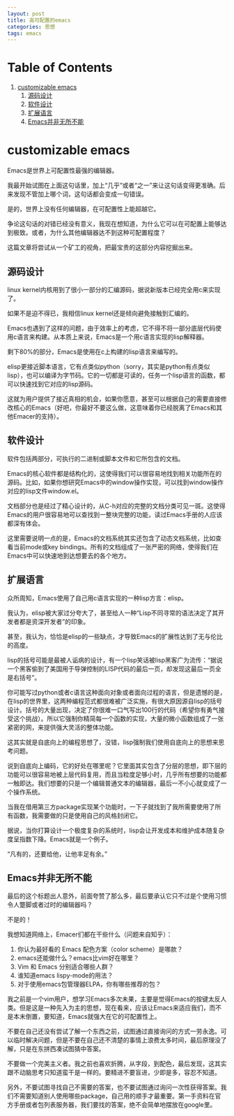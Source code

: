 ```yaml
---
layout: post
title: 高可配置的emacs
categories: 思想
tags: emacs
---
```


# Table of Contents

1.  [customizable emacs](#org29724c1)
    1.  [源码设计](#org68391dc)
    2.  [软件设计](#org1875486)
    3.  [扩展语言](#org92ffea4)
    4.  [Emacs并非无所不能](#org8490bc4)


<a id="org29724c1"></a>

# customizable emacs

Emacs是世界上可配置性最强的编辑器。

我最开始试图在上面这句话里，加上“几乎”或者“之一”来让这句话变得更准确。后来发现不管加上哪个词，这句话都会变成一句错误。

是的，世界上没有任何编辑器，在可配置性上能超越它。

争论这句话的对错已经没有意义，我现在想知道，为什么它可以在可配置上能够达到极致。或者，为什么其他编辑器达不到这种可配置程度？

这篇文章将尝试从一个矿工的视角，把最宝贵的这部分内容挖掘出来。


<a id="org68391dc"></a>

## 源码设计

linux kernel内核用到了很小一部分的汇编源码，据说新版本已经完全用c来实现了。

如果不是迫不得已，我相信linux kernel还是倾向避免接触到汇编的。

Emacs也遇到了这样的问题，由于效率上的考虑，它不得不将一部分底层代码使用c语言来构建。从本质上来说，Emacs是一个用c语言实现的lisp解释器。

剩下80%的部分，Emacs是使用在c上构建的lisp语言来编写的。

elisp更接近脚本语言，它有点类似python（sorry，其实是python有点类似lisp），也可以编译为字节码。它的一切都是可读的，任务一个lisp语言的函数，都可以快速找到它对应的lisp源码。

这就为用户提供了接近真相的机会，如果你愿意，甚至可以根据自己的需要直接修改核心的Emacs（好吧，你最好不要这么做，这意味着你已经脱离了Emacs和其他Emacer的支持）。


<a id="org1875486"></a>

## 软件设计

软件包括两部分，可执行的二进制或脚本文件和它所包含的文档。

Emacs的核心软件都是结构化的，这使得我们可以很容易地找到相关功能所在的源码。比如，如果你想研究Emacs中的window操作实现，可以找到window操作对应的lisp文件window.el。

文档部分也是经过了精心设计的，从C-h对应的完整的文档分类可见一斑。这使得Emacs的用户很容易地可以查找到一整块完整的功能，读过Emacs手册的人应该都深有体会。

这里需要说明一点的是，Emacs的文档系统其实还包含了动态文档系统，比如查看当前mode或key bindings。所有的文档组成了一张严密的网络，使得我们在Emacs中可以快速地到达想要去的各个地方。


<a id="org92ffea4"></a>

## 扩展语言

众所周知，Emacs使用了自己用c语言实现的一种lisp方言：elisp。

我认为，elisp被大家过分夸大了，甚至给人一种“Lisp不同寻常的语法决定了其开发者都是资深开发者”的印象。

甚至，我认为，恰恰是elisp的一些缺点，才导致Emacs的扩展性达到了无与伦比的高度。

lisp的括号可能是最被人诟病的设计，有一个lisp笑话被lisp黑客广为流传：“据说一个黑客偷到了美国用于导弹控制的LISP代码的最后一页，却发现这最后一页全是右括号”。

你可能写过python或者c语言这种面向对象或者面向过程的语言，但是遗憾的是，在lisp的世界里，这两种编程范式都很难被广泛实施，有很大原因源自lisp的括号设计。括号的大量出现，决定了你很难一口气写出100行的代码（希望你有勇气接受这个挑战）。所以它强制你精简每一个函数的实现，大量的微小函数组成了一张紧密的网，来提供强大灵活的整体功能。

这其实就是自底向上的编程思想了，没错，lisp强制我们使用自底向上的思想来思考问题。

说到自底向上编码，它的好处在哪里呢？它里面其实包含了分层的思想，即下层的功能可以很容易地被上层代码复用，而且当粒度足够小时，几乎所有想要的功能都一触即达。我们想要的只是一个编辑普通文本的编辑器，最后一不小心就变成了一个操作系统。

当我在借用第三方package实现某个功能时，一下子就找到了我所需要使用了所有函数，我需要做的只是使用自己的风格封闭它。

据说，当你打算设计一个极度复杂的系统时，lisp会让开发成本和维护成本随复杂度呈指数下降。Emacs就是一个例子。

“凡有的，还要给他，让他丰足有余。”


<a id="org8490bc4"></a>

## Emacs并非无所不能

最后的这个标题出人意外，前面夸赞了那么多，最后要承认它只不过是个使用习惯令人蹩脚或者过时的编辑器吗？

不是的！

我想知道网络上，Emacer们都在干些什么（问题来自知乎）：

1.  你认为最好看的 Emacs 配色方案（color scheme）是哪款？
2.  emacs还能做什么？emacs比vim好在哪里？
3.  Vim 和 Emacs 分别适合哪些人群？
4.  谁知道emacs lispy-mode的用法？
5.  对于使用emacs包管理器ELPA，你有哪些推荐的包？

我之前是一个vim用户，想学习Emacs多次未果，主要是觉得Emacs的按键太反人类。但是这是一种先入为主的思想，现在看来，应该让Emacs来适应我们，而不是本末倒置，要知道，Emacs就强大在它的可配置性上。

不要在自己还没有尝试了解一个东西之前，试图通过直接询问的方式一劳永逸。可以临时解决问题，但是不要在自己还不清楚的事情上浪费太多时间，最后原理没了解，只是在东拼西凑试图猜中答案。

不要做一个完美主义者。我之前也喜欢折腾，从字段，到配色，最后发现，这其实跟不动脑思考只知道蛮干是一样的。要精进不要盲进，少即是多，容忍不知道。

另外，不要试图寻找自己不需要的答案，也不要试图通过询问一次性获得答案。我们不需要知道别人使用哪些package，自己用的顺手才最重要。第一手资料在官方手册或者包列表服务器，我们要找的答案，绝不会简单地摆放在google里。

